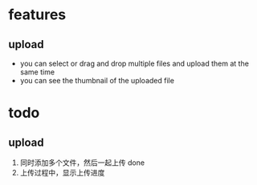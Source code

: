# features

## upload

- you can select or drag and drop multiple files and upload them at the same time
- you can see the thumbnail of the uploaded file

# todo

## upload

1. 同时添加多个文件，然后一起上传 done
2. 上传过程中，显示上传进度
